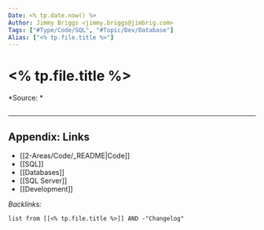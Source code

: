 ```yaml
---
Date: <% tp.date.now() %>
Author: Jimmy Briggs <jimmy.briggs@jimbrig.com>
Tags: ["#Type/Code/SQL", "#Topic/Dev/Database"]
Alias: ["<% tp.file.title %>"]
---
```


# <% tp.file.title %>

*Source: *

```SQL

```


***

## Appendix: Links

- [[2-Areas/Code/_README|Code]]
- [[SQL]]
- [[Databases]]
- [[SQL Server]]
- [[Development]]

*Backlinks:*

```dataview
list from [[<% tp.file.title %>]] AND -"Changelog"
```